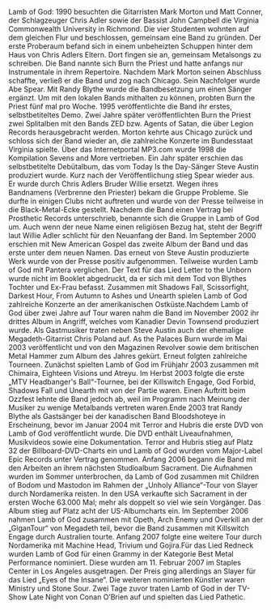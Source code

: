 Lamb of God: 1990 besuchten die Gitarristen Mark Morton und Matt Conner, der Schlagzeuger Chris Adler sowie der Bassist John Campbell die Virginia Commonwealth University in Richmond. Die vier Studenten wohnten auf dem gleichen Flur und beschlossen, gemeinsam eine Band zu gründen. Der erste Proberaum befand sich in einem unbeheizten Schuppen hinter dem Haus von Chris Adlers Eltern. Dort fingen sie an, gemeinsam Metalsongs zu schreiben. Die Band nannte sich Burn the Priest und hatte anfangs nur Instrumentale in ihrem Repertoire. Nachdem Mark Morton seinen Abschluss schaffte, verließ er die Band und zog nach Chicago. Sein Nachfolger wurde Abe Spear. Mit Randy Blythe wurde die Bandbesetzung um einen Sänger ergänzt. Um mit den lokalen Bands mithalten zu können, probten Burn the Priest fünf mal pro Woche. 1995 veröffentlichte die Band ihr erstes, selbstbetiteltes Demo. Zwei Jahre später veröffentlichten Burn the Priest zwei Splitalben mit den Bands ZED bzw. Agents of Satan, die über Legion Records herausgebracht werden. Morton kehrte aus Chicago zurück und schloss sich der Band wieder an, die zahlreiche Konzerte im Bundesstaat Virginia spielte. Über das Internetportal MP3.com wurde 1998 die Kompilation Sevens and More vertrieben. Ein Jahr später erschien das selbstbetitelte Debütalbum, das vom Today Is the Day-Sänger Steve Austin produziert wurde. Kurz nach der Veröffentlichung stieg Spear wieder aus. Er wurde durch Chris Adlers Bruder Willie ersetzt. Wegen ihres Bandnamens (Verbrenne den Priester) bekam die Gruppe Probleme. Sie durfte in einigen Clubs nicht auftreten und wurde von der Presse teilweise in die Black-Metal-Ecke gestellt. Nachdem die Band einen Vertrag bei Prosthetic Records unterschrieb, benannte sich die Gruppe in Lamb of God um. Auch wenn der neue Name einen religiösen Bezug hat, steht der Begriff laut Willie Adler schlicht für den Neuanfang der Band. Im September 2000 erschien mit New American Gospel das zweite Album der Band und das erste unter dem neuen Namen. Das erneut von Steve Austin produzierte Werk wurde von der Presse positiv aufgenommen. Teilweise wurden Lamb of God mit Pantera verglichen. Der Text für das Lied Letter to the Unborn wurde nicht im Booklet abgedruckt, da er sich mit dem Tod von Blythes Tochter und Ex-Frau befasst. Zusammen mit Shadows Fall, Scissorfight, Darkest Hour, From Autumn to Ashes und Unearth spielen Lamb of God zahlreiche Konzerte an der amerikanischen Ostküste.Nachdem Lamb of God über zwei Jahre auf Tour waren nahm die Band im November 2002 ihr drittes Album in Angriff, welches vom Kanadier Devin Townsend produziert wurde. Als Gastmusiker traten neben Steve Austin auch der ehemalige Megadeth-Gitarrist Chris Poland auf. As the Palaces Burn wurde im Mai 2003 veröffentlicht und von den Magazinen Revolver sowie dem britischen Metal Hammer zum Album des Jahres gekürt. Erneut folgten zahlreiche Tourneen. Zunächst spielten Lamb of God im Frühjahr 2003 zusammen mit Chimaira, Eighteen Visions und Atreyu. Im Herbst 2003 folgte die erste „MTV Headbanger's Ball“-Tournee, bei der Killswitch Engage, God Forbid, Shadows Fall und Unearth mit von der Partie waren. Einen Auftritt beim Ozzfest lehnte die Band jedoch ab, weil im Programm nach Meinung der Musiker zu wenige Metalbands vertreten waren.Ende 2003 trat Randy Blythe als Gastsänger bei der kanadischen Band Bloodshoteye in Erscheinung, bevor im Januar 2004 mit Terror and Hubris die erste DVD von Lamb of God veröffentlicht wurde. Die DVD enthält Liveaufnahmen, Musikvideos sowie eine Dokumentation. Terror and Hubris stieg auf Platz 32 der Billboard-DVD-Charts ein und Lamb of God wurden vom Major-Label Epic Records unter Vertrag genommen. Anfang 2006 begann die Band mit den Arbeiten an ihrem nächsten Studioalbum Sacrament. Die Aufnahmen wurden im Sommer unterbrochen, da Lamb of God zusammen mit Children of Bodom und Mastodon im Rahmen der „Unholy Alliance“-Tour von Slayer durch Nordamerika reisten. In den USA verkaufte sich Sacrament in der ersten Woche 63.000 Mal; mehr als doppelt so viel wie sein Vorgänger. Das Album stieg auf Platz acht der US-Albumcharts ein. Im September 2006 nahmen Lamb of God zusammen mit Opeth, Arch Enemy und Overkill an der „GiganTour“ von Megadeth teil, bevor die Band zusammen mit Killswitch Engage durch Australien tourte. Anfang 2007 folgte eine weitere Tour durch Nordamerika mit Machine Head, Trivium und Gojira.Für das Lied Redneck wurden Lamb of God für einen Grammy in der Kategorie Best Metal Performance nominiert. Diese wurden am 11. Februar 2007 im Staples Center in Los Angeles ausgetragen. Der Preis ging allerdings an Slayer für das Lied „Eyes of the Insane“. Die weiteren nominierten Künstler waren Ministry und Stone Sour. Zwei Tage zuvor traten Lamb of God in der TV-Show Late Night von Conan O’Brien auf und spielten das Lied Pathetic.
